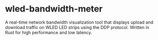 # wled-bandwidth-meter
A real-time network bandwidth visualization tool that displays upload and download traffic on WLED LED strips using the DDP protocol. Written in Rust for high performance and low latency.

